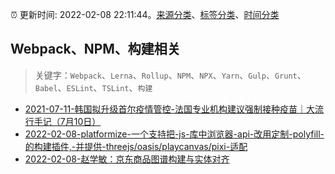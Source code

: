 :alarm_clock: 更新时间: 2022-02-08 22:11:44。[来源分类](../README.md)、[标签分类](../TAGS.md)、[时间分类](../TIMELINE.md)

## Webpack、NPM、构建相关


> 关键字：`Webpack`、`Lerna`、`Rollup`、`NPM`、`NPX`、`Yarn`、`Gulp`、`Grunt`、`Babel`、`ESLint`、`TSLint`、`构建`



- [2021-07-11-韩国拟升级首尔疫情管控-法国专业机构建议强制接种疫苗｜大流行手记（7月10日）](https://m.caixin.com/m/2021-07-11/101738786.html) 
- [2022-02-08-platformize-一个支持把-js-库中浏览器-api-改用定制-polyfill-的构建插件,-并提供-threejs/oasis/playcanvas/pixi-适配](https://www.v2ex.com/t/832540) 
- [2022-02-08-赵学敏：京东商品图谱构建与实体对齐](https://toutiao.io/k/nrwlirv) 